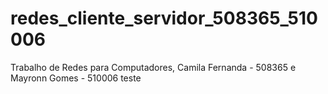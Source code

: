 # redes_cliente_servidor_508365_510006
Trabalho de Redes para Computadores, Camila Fernanda - 508365 e Mayronn Gomes - 510006
teste
